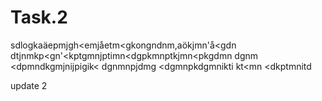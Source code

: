 # Task.2
sdlogkaäepmjgh<emjåetm<gkongndnm,aökjmn'å<gdn
dtjnmkp<gn'<kptgmnjptimn<dgpkmnptkjmn<pkgdmn
dgnm
<dpmndkgmjnijpigik<
dgnmnpjdmg
<dgmnpkdgmnikti
kt<mn
<dkptmnitd


update 2

